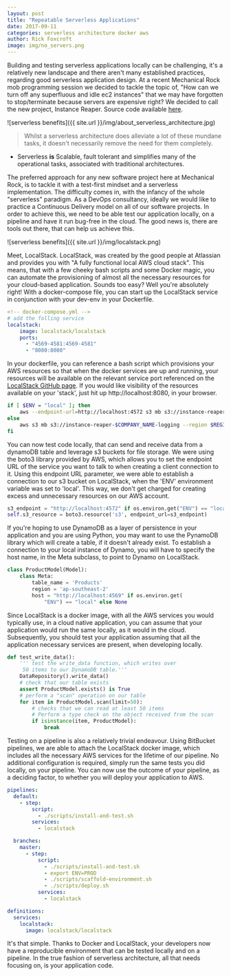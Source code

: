 ```yaml
---
layout: post
title: "Repeatable Serverless Applications"
date: 2017-09-11
categories: serverless architecture docker aws
author: Rick Foxcroft
image: img/no_servers.png
---
```


Building and testing serverless applications locally can be challenging, it's a relatively new landscape and there aren't many established practices, regarding good serverless application design.
At a recent Mechanical Rock mob programming session we decided to tackle the topic of, "How can we turn off any superfluous and idle ec2 instances" that we may have forgotten to stop/terminate because servers are expensive right? We decided to call the new project, Instance Reaper. Source code available <a href="https://github.com/MechanicalRock/instance-reaper">here</a>. 

![serverless benefits]({{ site.url }}/img/about_serverless_architecture.jpg)
>Whilst a serverless architecture does alleviate a lot of these mundane tasks, it doesn't necessarily remove the need for them completely.
- Serverless **is** Scalable, fault tolerant and simplifies many of the operational tasks, associated with traditional architectures.


The preferred approach for any new software project here at Mechanical Rock, is to tackle it with a test-first mindset and a serverless implementation. The difficulty comes in, with the infancy of the whole "serverless" paradigm. As a DevOps consultancy, ideally we would like to practice a Continuous Delivery model on all of our software projects. In order to achieve this, we need to be able test our application locally, on a pipeline and have it run bug-free in the cloud. The good news is, there are tools out there, that can help us achieve this.

![serverless benefits]({{ site.url }}/img/localstack.png)

Meet, LocalStack. LocalStack, was created by the good people at Atlassian and provides you with "A fully functional local AWS cloud stack". This means, that with a few cheeky bash scripts and some Docker magic, you can automate the provisioning of almost all the necessary resources for your cloud-based application. Sounds too easy? Well you're absolutely right! With a docker-compose file, you can start up the LocalStack service in conjunction with your dev-env in your Dockerfile. 

```yml
<!-- docker-compose.yml -->
# add the folling service
localstack:
    image: localstack/localstack
    ports:
      - "4569-4581:4569-4581"
      - "8080:8080"
```

In your dockerfile, you can reference a bash script which provisions your AWS resources so that when the docker services are up and running, your resources will be available on the relevant service port referenced on the <a href="https://github.com/localstack/localstack">LocalStack GitHub page</a>. If you would like visibility of the resources available on your 'stack', just hit up http://localhost:8080, in your browser. 

```bash
if [ $ENV = "local" ]; then
    aws --endpoint-url=http://localhost:4572 s3 mb s3://instance-reaper-$COMPANY_NAME-logging
else
    aws s3 mb s3://instance-reaper-$COMPANY_NAME-logging --region $REGION
fi
```

You can now test code locally, that can send and receive data from a dynamoDB table and leverage s3 buckets for file storage.
We were using the boto3 library provided by AWS, which allows you to set the endpoint URL of the service you want to talk to when creating a client connection to it. Using this endpoint URL parameter, we were able to establish a connection to our s3 bucket on LocalStack, when the 'ENV' environment variable was set to 'local'. This way, we don't get charged for creating excess and unnecessary resources on our AWS account. 

```python
s3_endpoint = "http://localhost:4572" if os.environ.get("ENV") == "local" else None
self.s3_resource = boto3.resource('s3', endpoint_url=s3_endpoint)
```

If you're hoping to use DynamoDB as a layer of persistence in your application and you are using Python, you may want to use the PynamoDB library which will create a table, if it doesn't already exist. To establish a connection to your local instance of Dynamo, you will have to specify the host name, in the Meta subclass, to point to Dynamo on LocalStack.

```python
class ProductModel(Model):
    class Meta:
        table_name = 'Products'
        region = 'ap-southeast-2'
        host = "http://localhost:4569" if os.environ.get(
            "ENV") == "local" else None 
```

Since LocalStack is a docker image, with all the AWS services you would typically use, in a cloud native application, you can assume that your application would run the same locally, as it would in the cloud. Subsequently, you should test your application assuming that all the application necessary services are present, when developing locally.  

```python
def test_write_data():
    ''' test the write_data function, which writes over
     50 items to our DynamoDB table.'''
    DataRepository().write_data()
    # check that our table exists
    assert ProductModel.exists() is True
    # perform a "scan" operation on our table
    for item in ProductModel.scan(limit=50):
        # checks that we can read at least 50 items
        # Perform a type check on the object received from the scan
        if isinstance(item, ProductModel):
            break
```

Testing on a pipeline is also a relatively trivial endeavour. Using BitBucket pipelines, we are able to attach the LocalStack docker image, which includes all the necessary AWS services for the lifetime of our pipeline. No additional configuration is required, simply run the same tests you did locally, on your pipeline. You can now use the outcome of your pipeline, as a deciding factor, to whether you will deploy your application to AWS.

```yml
pipelines:
  default:
    - step:
        script:
          - ./scripts/install-and-test.sh
        services:
          - localstack

  branches:
    master:
      - step:
          script:
            - ./scripts/install-and-test.sh
            - export ENV=PROD
            - ./scripts/scaffold-environment.sh
            - ./scripts/deploy.sh
          services:
            - localstack

definitions:
  services:
    localstack:
      image: localstack/localstack
```

It's that simple. Thanks to Docker and LocalStack, your developers now have a reproducible environment that can be tested locally and on a pipeline. In the true fashion of serverless architecture, all that needs focusing on, is your application code.
